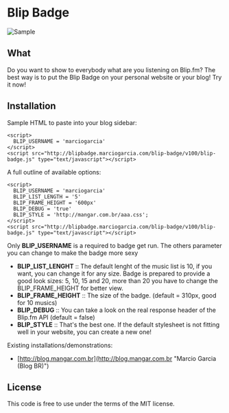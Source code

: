 # Blip Badge

![Sample](http://blipbadge.marciogarcia.com/images/sample1.png "Sample")

## What

Do you want to show to everybody what are you listening on Blip.fm?
The best way is to put the Blip Badge on your personal website or your blog!
Try it now!


## Installation

Sample HTML to paste into your blog sidebar:

	<script>
	  BLIP_USERNAME = 'marciogarcia'
	</script>
	<script src="http://blipbadge.marciogarcia.com/blip-badge/v100/blip-badge.js" type="text/javascript"></script>

A full outline of available options:

	<script>
	  BLIP_USERNAME = 'marciogarcia'
	  BLIP_LIST_LENGTH = '5'
	  BLIP_FRAME_HEIGHT = '600px'
	  BLIP_DEBUG = 'true'
	  BLIP_STYLE = 'http://mangar.com.br/aaa.css';
	</script>
	<script src="http://blipbadge.marciogarcia.com/blip-badge/v100/blip-badge.js" type="text/javascript"></script>	

Only **BLIP\_USERNAME** is a required to badge get run.
The others parameter you can change to make the badge more sexy

- **BLIP\_LIST\_LENGHT** :: The default lenght of the music list is 10, if you want, you can change it for any size. Badge is prepared to provide a good look sizes: 5, 10, 15 and 20, more than 20 you have to change the BLIP_FRAME_HEIGHT for better view.
- **BLIP\_FRAME\_HEIGHT** :: The size of the badge. (default = 310px, good for 10 musics)
- **BLIP\_DEBUG** :: You can take a look on the real response header of the Blip.fm API (default = false)
- **BLIP\_STYLE** :: That's the best one. If the default stylesheet is not fitting well in your website, you can create a new one!

Existing installations/demonstrations: 

- [http://blog.mangar.com.br](http://blog.mangar.com.br "Marcio Garcia (Blog BR)")


## License

This code is free to use under the terms of the MIT license.